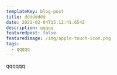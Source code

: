 ```yaml
---
templateKey: blog-post
title: dddddddd
date: 2021-02-04T15:12:41.654Z
description: qqqqq
featuredpost: false
featuredimage: /img/apple-touch-icon.png
tags:
  - qqqqq
---
```

qqqqqq